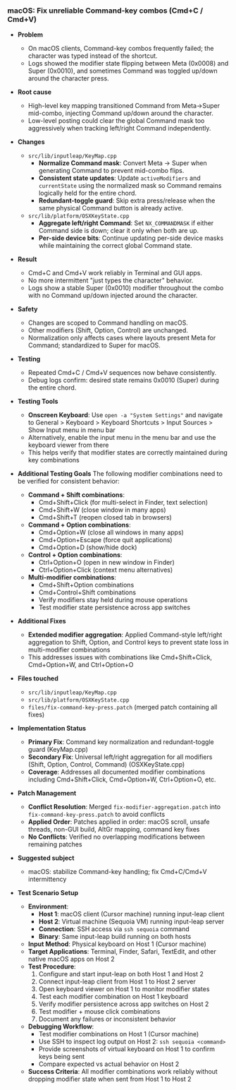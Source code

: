 ### macOS: Fix unreliable Command-key combos (Cmd+C / Cmd+V)

- **Problem**
  - On macOS clients, Command-key combos frequently failed; the character was typed instead of the shortcut.
  - Logs showed the modifier state flipping between Meta (0x0008) and Super (0x0010), and sometimes Command was toggled up/down around the character press.

- **Root cause**
  - High-level key mapping transitioned Command from Meta→Super mid-combo, injecting Command up/down around the character.
  - Low-level posting could clear the global Command mask too aggressively when tracking left/right Command independently.

- **Changes**
  - `src/lib/inputleap/KeyMap.cpp`
    - **Normalize Command mask**: Convert Meta → Super when generating Command to prevent mid-combo flips.
    - **Consistent state updates**: Update `activeModifiers` and `currentState` using the normalized mask so Command remains logically held for the entire chord.
    - **Redundant-toggle guard**: Skip extra press/release when the same physical Command button is already active.
  - `src/lib/platform/OSXKeyState.cpp`
    - **Aggregate left/right Command**: Set `NX_COMMANDMASK` if either Command side is down; clear it only when both are up.
    - **Per-side device bits**: Continue updating per-side device masks while maintaining the correct global Command state.

- **Result**
  - Cmd+C and Cmd+V work reliably in Terminal and GUI apps.
  - No more intermittent "just types the character" behavior.
  - Logs show a stable Super (0x0010) modifier throughout the combo with no Command up/down injected around the character.

- **Safety**
  - Changes are scoped to Command handling on macOS.
  - Other modifiers (Shift, Option, Control) are unchanged.
  - Normalization only affects cases where layouts present Meta for Command; standardized to Super for macOS.

- **Testing**
  - Repeated Cmd+C / Cmd+V sequences now behave consistently.
  - Debug logs confirm: desired state remains 0x0010 (Super) during the entire chord.

- **Testing Tools**
  - **Onscreen Keyboard**: Use `open -a "System Settings"` and navigate to General > Keyboard > Keyboard Shortcuts > Input Sources > Show Input menu in menu bar
  - Alternatively, enable the input menu in the menu bar and use the keyboard viewer from there
  - This helps verify that modifier states are correctly maintained during key combinations

- **Additional Testing Goals**
  The following modifier combinations need to be verified for consistent behavior:
  - **Command + Shift combinations**:
    - Cmd+Shift+Click (for multi-select in Finder, text selection)
    - Cmd+Shift+W (close window in many apps)
    - Cmd+Shift+T (reopen closed tab in browsers)
  - **Command + Option combinations**:
    - Cmd+Option+W (close all windows in many apps)
    - Cmd+Option+Escape (force quit applications)
    - Cmd+Option+D (show/hide dock)
  - **Control + Option combinations**:
    - Ctrl+Option+O (open in new window in Finder)
    - Ctrl+Option+Click (context menu alternatives)
  - **Multi-modifier combinations**:
    - Cmd+Shift+Option combinations
    - Cmd+Control+Shift combinations
    - Verify modifiers stay held during mouse operations
    - Test modifier state persistence across app switches

- **Additional Fixes**
  - **Extended modifier aggregation**: Applied Command-style left/right aggregation to Shift, Option, and Control keys to prevent state loss in multi-modifier combinations
  - This addresses issues with combinations like Cmd+Shift+Click, Cmd+Option+W, and Ctrl+Option+O

- **Files touched**
  - `src/lib/inputleap/KeyMap.cpp`
  - `src/lib/platform/OSXKeyState.cpp`
  - `files/fix-command-key-press.patch` (merged patch containing all fixes)

- **Implementation Status**
  - **Primary Fix**: Command key normalization and redundant-toggle guard (KeyMap.cpp)
  - **Secondary Fix**: Universal left/right aggregation for all modifiers (Shift, Option, Control, Command) (OSXKeyState.cpp)
  - **Coverage**: Addresses all documented modifier combinations including Cmd+Shift+Click, Cmd+Option+W, Ctrl+Option+O, etc.

- **Patch Management**
  - **Conflict Resolution**: Merged `fix-modifier-aggregation.patch` into `fix-command-key-press.patch` to avoid conflicts
  - **Applied Order**: Patches applied in order: macOS scroll, unsafe threads, non-GUI build, AltGr mapping, command key fixes
  - **No Conflicts**: Verified no overlapping modifications between remaining patches

- **Suggested subject**
  - macOS: stabilize Command-key handling; fix Cmd+C/Cmd+V intermittency

- **Test Scenario Setup**
  - **Environment**: 
    - **Host 1**: macOS client (Cursor machine) running input-leap client
    - **Host 2**: Virtual machine (Sequoia VM) running input-leap server
    - **Connection**: SSH access via `ssh sequoia` command
    - **Binary**: Same input-leap build running on both hosts
  - **Input Method**: Physical keyboard on Host 1 (Cursor machine)
  - **Target Applications**: Terminal, Finder, Safari, TextEdit, and other native macOS apps on Host 2
  - **Test Procedure**:
    1. Configure and start input-leap on both Host 1 and Host 2
    2. Connect input-leap client from Host 1 to Host 2 server
    3. Open keyboard viewer on Host 1 to monitor modifier states
    4. Test each modifier combination on Host 1 keyboard
    5. Verify modifier persistence across app switches on Host 2
    6. Test modifier + mouse click combinations
    7. Document any failures or inconsistent behavior
  - **Debugging Workflow**:
    - Test modifier combinations on Host 1 (Cursor machine)
    - Use SSH to inspect log output on Host 2: `ssh sequoia <command>`
    - Provide screenshots of virtual keyboard on Host 1 to confirm keys being sent
    - Compare expected vs actual behavior on Host 2
  - **Success Criteria**: All modifier combinations work reliably without dropping modifier state when sent from Host 1 to Host 2


